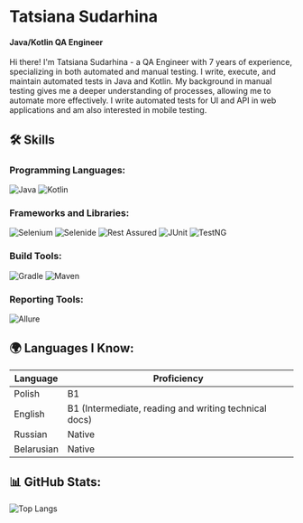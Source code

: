# Tatsiana Sudarhina

#### Java/Kotlin QA Engineer

Hi there! I'm Tatsiana Sudarhina - a QA Engineer with 7 years of experience, specializing in both automated and manual testing.
I write, execute, and maintain automated tests in Java and Kotlin.
My background in manual testing gives me a deeper understanding of processes, allowing me to automate more effectively.
I write automated tests for UI and API in web applications and am also interested in mobile testing.

## 🛠 Skills

### Programming Languages:
![Java](https://img.shields.io/badge/Java-E74C3C?style=for-the-badge&logoColor=white)
![Kotlin](https://img.shields.io/badge/Kotlin-0095D5?style=for-the-badge&logo=kotlin&logoColor=white)
### Frameworks and Libraries:
![Selenium](https://img.shields.io/badge/Selenium-43B02A?style=for-the-badge&logo=selenium&logoColor=white) 
![Selenide](https://img.shields.io/badge/Selenide-3FA038?style=for-the-badge&logo=selenide&logoColor=white)
![Rest Assured](https://img.shields.io/badge/Rest%20Assured-005571?style=for-the-badge&logo=rest-assured&logoColor=white)
![JUnit](https://img.shields.io/badge/JUnit-25A162?style=for-the-badge&logo=junit5&logoColor=white)
![TestNG](https://img.shields.io/badge/TestNG-FF9F1C?style=for-the-badge&logo=testng&logoColor=white)
### Build Tools:
![Gradle](https://img.shields.io/badge/Gradle-02303A?style=for-the-badge&logo=gradle&logoColor=white)
![Maven](https://img.shields.io/badge/Maven-C71A36?style=for-the-badge&logo=apache-maven&logoColor=white)
### Reporting Tools:
![Allure](https://img.shields.io/badge/Allure-EE5A24?style=for-the-badge&logo=allure&logoColor=white)
## 🌍 Languages I Know:

| **Language**       | **Proficiency**         |
|--------------------|-------------------------|
| Polish             | B1                      |
| English            | B1 (Intermediate, reading and writing technical docs)|
| Russian            | Native                  |
| Belarusian         | Native                  |
## 📊 GitHub Stats:

![Top Langs](https://github-readme-stats.vercel.app/api/top-langs/?username=Tatsiana25)


